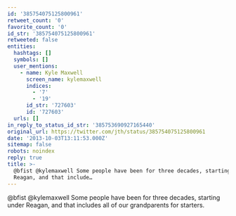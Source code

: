 ```yaml
---
id: '385754075125800961'
retweet_count: '0'
favorite_count: '0'
id_str: '385754075125800961'
retweeted: false
entities:
  hashtags: []
  symbols: []
  user_mentions:
    - name: Kyle Maxwell
      screen_name: kylemaxwell
      indices:
        - '7'
        - '19'
      id_str: '727603'
      id: '727603'
  urls: []
in_reply_to_status_id_str: '385753690927165440'
original_url: https://twitter.com/jth/status/385754075125800961
date: '2013-10-03T13:11:53.000Z'
sitemap: false
robots: noindex
reply: true
title: >-
  @bfist @kylemaxwell Some people have been for three decades, starting under
  Reagan, and that include…
---
```


@bfist @kylemaxwell Some people have been for three decades, starting under Reagan, and that includes all of our grandparents for starters.